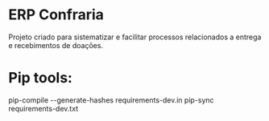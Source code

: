 # ERP Confraria

Projeto criado para sistematizar e facilitar processos relacionados a entrega e recebimentos de doações.

# Pip tools:
pip-compile --generate-hashes requirements-dev.in
pip-sync requirements-dev.txt